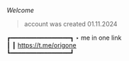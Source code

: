 *Welcome*

> account was created 01.11.2024

┏━━━━━━━━━━━━━━━━┓ 
‣︎ me in one link              
┃ 
┃ https://t.me/origone      
┗━━━━━━━━━━━━━━━━┛
